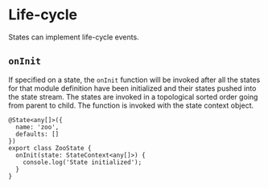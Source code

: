 # Life-cycle
States can implement life-cycle events.

## `onInit`
If specified on a state, the `onInit` function will be invoked after
all the states for that module definition have been initialized and
their states pushed into the state stream. The states are invoked in a topological sorted
order going from parent to child. The function is invoked with the state context object.

```TS
@State<any[]>({
  name: 'zoo',
  defaults: []
})
export class ZooState {
  onInit(state: StateContext<any[]>) {
    console.log('State initialized');
  }
}
```
